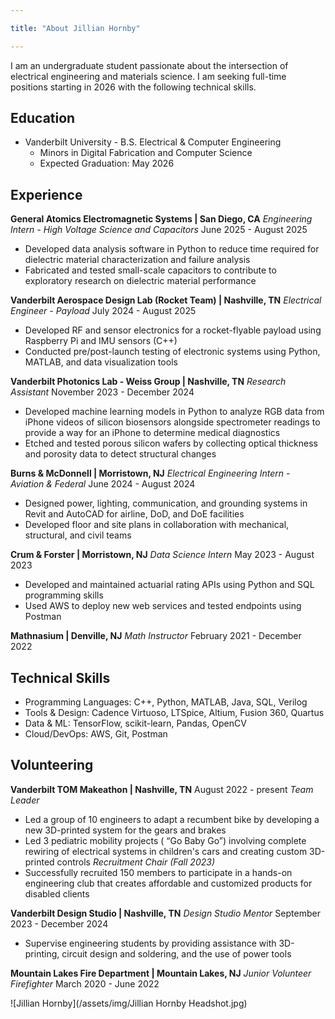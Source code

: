 ```yaml
---

title: "About Jillian Hornby"

---
```


I am an undergraduate student passionate about the intersection of electrical engineering and materials science. I am seeking full-time positions starting in 2026 with the following technical skills. 

## Education

* Vanderbilt University - B.S. Electrical & Computer Engineering
  * Minors in Digital Fabrication and Computer Science
  * Expected Graduation: May 2026

## Experience

**General Atomics Electromagnetic Systems | San Diego, CA**
*Engineering Intern - High Voltage Science and Capacitors*
June 2025 - August 2025
* Developed data analysis software in Python to reduce time required for dielectric material characterization and failure analysis
* Fabricated and tested small-scale capacitors to contribute to exploratory research on dielectric material performance

**Vanderbilt Aerospace Design Lab (Rocket Team) | Nashville, TN**
*Electrical Engineer - Payload*
July 2024 - August 2025
* Developed RF and sensor electronics for a rocket-flyable payload using Raspberry Pi and IMU sensors (C++) 
* Conducted pre/post-launch testing of electronic systems using Python, MATLAB, and data visualization tools

**Vanderbilt Photonics Lab - Weiss Group | Nashville, TN** 
*Research Assistant*
November 2023 - December 2024
* Developed machine learning models in Python to analyze RGB data from iPhone videos of silicon biosensors alongside spectrometer readings to provide a way for an iPhone to determine medical diagnostics
* Etched and tested porous silicon wafers by collecting optical thickness and porosity data to detect structural changes

**Burns & McDonnell | Morristown, NJ**
*Electrical Engineering Intern - Aviation & Federal*
June 2024 - August 2024
* Designed power, lighting, communication, and grounding systems in Revit and AutoCAD for airline, DoD, and DoE facilities
* Developed floor and site plans in collaboration with mechanical, structural, and civil teams

**Crum & Forster | Morristown, NJ**
*Data Science Intern*
May 2023 - August 2023
* Developed and maintained actuarial rating APIs using Python and SQL programming skills
* Used AWS to deploy new web services and tested endpoints using Postman

**Mathnasium | Denville, NJ**
*Math Instructor*
February 2021 - December 2022

## Technical Skills

* Programming Languages: C++, Python, MATLAB, Java, SQL, Verilog
* Tools & Design: Cadence Virtuoso, LTSpice, Altium, Fusion 360, Quartus
* Data & ML: TensorFlow, scikit-learn, Pandas, OpenCV
* Cloud/DevOps: AWS, Git, Postman

## Volunteering

**Vanderbilt TOM Makeathon | Nashville, TN**
August 2022 - present
*Team Leader*
* Led a group of 10 engineers to adapt a recumbent bike by developing a new 3D-printed system for the gears and brakes
* Led 3 pediatric mobility projects ( “Go Baby Go”) involving complete rewiring of electrical systems in children's cars and creating custom 3D-printed controls
*Recruitment Chair (Fall 2023)*
* Successfully recruited 150 members to participate in a hands-on engineering club that creates affordable and customized products for disabled clients

**Vanderbilt Design Studio | Nashville, TN**
*Design Studio Mentor*
September 2023 - December 2024
* Supervise engineering students by providing assistance with 3D-printing, circuit design and soldering, and the use of power tools

**Mountain Lakes Fire Department | Mountain Lakes, NJ**
*Junior Volunteer Firefighter*
March 2020 - June 2022

![Jillian Hornby](/assets/img/Jillian Hornby Headshot.jpg)
